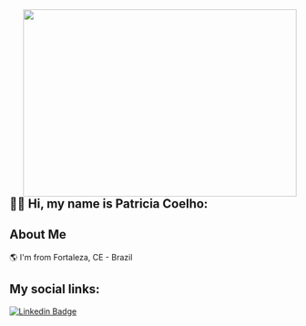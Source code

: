 <img align="right" width="480" height="329" src="https://i.pinimg.com/originals/4b/ae/e9/4baee94ad8634680ebd9cbf372f9888e.gif">


## 👋🏽  Hi, my name is Patricia Coelho:  


## About Me

🌎 I'm from Fortaleza, CE - Brazil




## My social links:


[![Linkedin Badge](https://img.shields.io/badge/-Linkedin-023DE3?style=flat-square&logo=Linkedin&logoColor=white&link=https://www.linkedin.com/in/matheusfalavigna/)](https://www.linkedin.com/in/patricia-coelho-93021615a/) 

